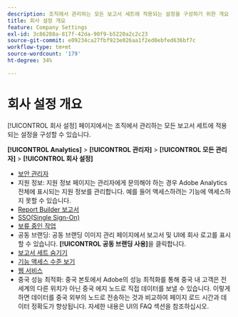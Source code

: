 ```yaml
---
description: 조직에서 관리하는 모든 보고서 세트에 적용되는 설정을 구성하기 위한 개요 페이지입니다.
title: 회사 설정 개요
feature: Company Settings
exl-id: 3c86288a-817f-42da-90f9-b5220a2c2c23
source-git-commit: e09234ca27fbf923e026aa1f2ed0ebfed636bf7c
workflow-type: tm+mt
source-wordcount: '179'
ht-degree: 34%

---
```


# 회사 설정 개요

[!UICONTROL 회사 설정] 페이지에서는 조직에서 관리하는 모든 보고서 세트에 적용되는 설정을 구성할 수 있습니다.

**[!UICONTROL Analytics]** > **[!UICONTROL 관리자]** > **[!UICONTROL 모든 관리자]** > **[!UICONTROL 회사 설정]**

+ [보안 관리자](security-manager.md)
+ 지원 정보: 지원 정보 페이지는 관리자에게 문의해야 하는 경우 Adobe Analytics 전체에 표시되는 지원 정보를 관리합니다. 예를 들어 액세스하려는 기능에 액세스하지 못할 수 있습니다.
+ [Report Builder 보고서](report-builder-reports-admin.md)
+ [SSO(Single Sign-On)](single-signon-admin.md)
+ [보류 중인 작업](pending-actions-admin.md)
+ 공동 브랜딩: 공동 브랜딩 이미지 관리 페이지에서 보고서 및 UI에 회사 로고를 표시할 수 있습니다. **[!UICONTROL 공동 브랜딩 사용]**&#x200B;을 클릭합니다.
+ [보고서 세트 숨기기](c-hide-report-suites.md)
+ [기능 액세스 수준 보기](feature-access-levels.md)
+ [웹 서비스](web-services-admin.md)
+ 중국 성능 최적화: 중국 본토에서 Adobe의 성능 최적화를 통해 중국 내 고객은 전 세계의 다른 위치가 아닌 중국 에지 노드로 직접 데이터를 보낼 수 있습니다. 이렇게 하면 데이터를 중국 외부의 노드로 전송하는 것과 비교하여 페이지 로드 시간과 데이터 정확도가 향상됩니다. 자세한 내용은 UI의 FAQ 섹션을 참조하십시오.